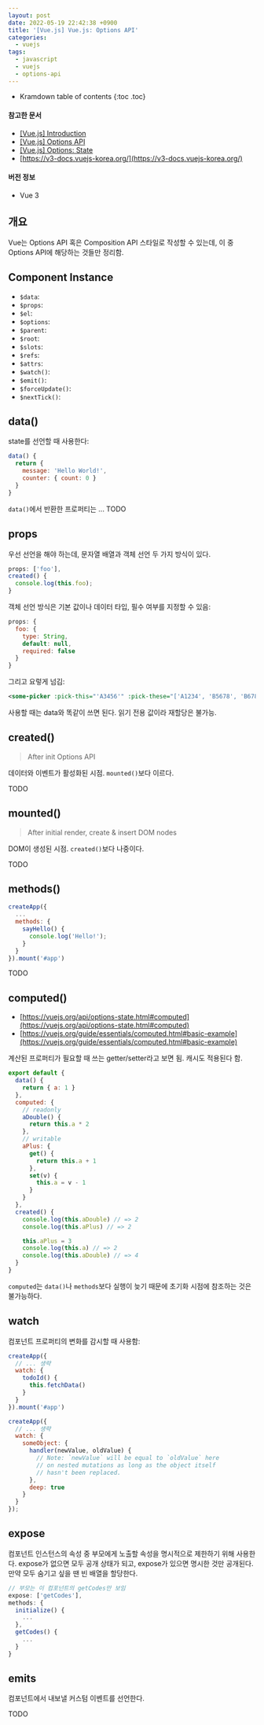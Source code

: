 ```yaml
---
layout: post
date: 2022-05-19 22:42:38 +0900
title: '[Vue.js] Vue.js: Options API'
categories:
  - vuejs
tags:
  - javascript
  - vuejs
  - options-api
---
```


* Kramdown table of contents
{:toc .toc}

#### 참고한 문서

- [\[Vue.js\] Introduction](https://vuejs.org/guide/introduction.html)
- [\[Vue.js\] Options API](https://vuejs.org/api/#options-api)
- [\[Vue.js\] Options: State](https://vuejs.org/api/options-state.html)
- [https://v3-docs.vuejs-korea.org/](https://v3-docs.vuejs-korea.org/)

#### 버전 정보

- Vue 3


## 개요

Vue는 Options API 혹은 Composition API 스타일로 작성할 수 있는데, 이 중 Options API에 해당하는 것들만 정리함.


## Component Instance

- `$data`: 
- `$props`: 
- `$el`: 
- `$options`: 
- `$parent`: 
- `$root`: 
- `$slots`: 
- `$refs`: 
- `$attrs`: 
- `$watch()`: 
- `$emit()`: 
- `$forceUpdate()`: 
- `$nextTick()`: 


## data()

state를 선언할 때 사용한다:

```js
data() {
  return {
    message: 'Hello World!',
    counter: { count: 0 }
  }
}
```

`data()`에서 반환한 프로퍼티는 ... TODO


## props

우선 선언을 해야 하는데, 문자열 배열과 객체 선언 두 가지 방식이 있다.

```js
props: ['foo'],
created() {
  console.log(this.foo);
}
````

객체 선언 방식은 기본 값이나 데이터 타입, 필수 여부를 지정할 수 있음:

```js
props: {
  foo: {
    type: String,
    default: null,
    required: false
  }
}
```

그리고 요렇게 넘김:

```xml
<some-picker :pick-this="'A3456'" :pick-these="['A1234', 'B5678', 'B6789']"><some-picker>
```

사용할 때는 data와 똑같이 쓰면 된다. 읽기 전용 값이라 재할당은 불가능.


## created()

> After init Options API

데이터와 이벤트가 활성화된 시점. `mounted()`보다 이르다.

TODO


## mounted()

> After initial render, create & insert DOM nodes

DOM이 생성된 시점. `created()`보다 나중이다.

TODO


## methods()

```js
createApp({
  ...
  methods: {
    sayHello() {
      console.log('Hello!');
    }
  }
}).mount('#app')
```

TODO


## computed()

- [https://vuejs.org/api/options-state.html#computed](https://vuejs.org/api/options-state.html#computed)  
- [https://vuejs.org/guide/essentials/computed.html#basic-example](https://vuejs.org/guide/essentials/computed.html#basic-example)

계산된 프로퍼티가 필요할 때 쓰는 getter/setter라고 보면 됨. 캐시도 적용된다 함.

```js
export default {
  data() {
    return { a: 1 }
  },
  computed: {
    // readonly
    aDouble() {
      return this.a * 2
    },
    // writable
    aPlus: {
      get() {
        return this.a + 1
      },
      set(v) {
        this.a = v - 1
      }
    }
  },
  created() {
    console.log(this.aDouble) // => 2
    console.log(this.aPlus) // => 2

    this.aPlus = 3
    console.log(this.a) // => 2
    console.log(this.aDouble) // => 4
  }
}
```

`computed`는 `data()`나 `methods`보다 실행이 늦기 때문에 초기화 시점에 참조하는 것은 불가능하다.


## watch

컴포넌트 프로퍼티의 변화를 감시할 때 사용함:

```js
createApp({
  // ... 생략
  watch: {
    todoId() {
      this.fetchData()
    }
  }
}).mount('#app')
```

```js
createApp({
  // ... 생략
  watch: {
    someObject: {
      handler(newValue, oldValue) {
        // Note: `newValue` will be equal to `oldValue` here
        // on nested mutations as long as the object itself
        // hasn't been replaced.
      },
      deep: true
    }
  }
});
```


## expose

컴포넌트 인스턴스의 속성 중 부모에게 노출할 속성을 명시적으로 제한하기 위해 사용한다. expose가 없으면 모두 공개 상태가 되고, expose가 있으면 명시한 것만 공개된다. 만약 모두 숨기고 싶을 땐 빈 배열을 할당한다.

```js
// 부모는 이 컴포넌트의 getCodes만 보임
expose: ['getCodes'],
methods: {
  initialize() {
    ...
  },
  getCodes() {
    ...
  }
}
```


## emits

컴포넌트에서 내보낼 커스텀 이벤트를 선언한다.

TODO